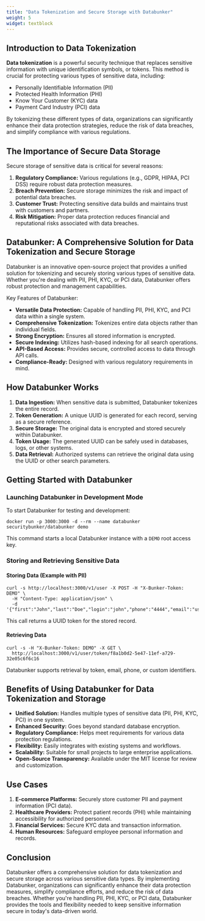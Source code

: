 ```yaml
---
title: "Data Tokenization and Secure Storage with Databunker"
weight: 5
widget: textblock
---
```


## Introduction to Data Tokenization

**Data tokenization** is a powerful security technique that replaces sensitive information with unique identification symbols, or tokens. This method is crucial for protecting various types of sensitive data, including:

- Personally Identifiable Information (PII)
- Protected Health Information (PHI)
- Know Your Customer (KYC) data
- Payment Card Industry (PCI) data

By tokenizing these different types of data, organizations can significantly enhance their data protection strategies, reduce the risk of data breaches, and simplify compliance with various regulations.

## The Importance of Secure Data Storage

Secure storage of sensitive data is critical for several reasons:

1. **Regulatory Compliance:** Various regulations (e.g., GDPR, HIPAA, PCI DSS) require robust data protection measures.
2. **Breach Prevention:** Secure storage minimizes the risk and impact of potential data breaches.
3. **Customer Trust:** Protecting sensitive data builds and maintains trust with customers and partners.
4. **Risk Mitigation:** Proper data protection reduces financial and reputational risks associated with data breaches.

## Databunker: A Comprehensive Solution for Data Tokenization and Secure Storage

Databunker is an innovative open-source project that provides a unified solution for tokenizing and securely storing various types of sensitive data. Whether you're dealing with PII, PHI, KYC, or PCI data, Databunker offers robust protection and management capabilities.

Key Features of Databunker:

- **Versatile Data Protection:** Capable of handling PII, PHI, KYC, and PCI data within a single system.
- **Comprehensive Tokenization:** Tokenizes entire data objects rather than individual fields.
- **Strong Encryption:** Ensures all stored information is encrypted.
- **Secure Indexing:** Utilizes hash-based indexing for all search operations.
- **API-Based Access:** Provides secure, controlled access to data through API calls.
- **Compliance-Ready:** Designed with various regulatory requirements in mind.

## How Databunker Works

1. **Data Ingestion:** When sensitive data is submitted, Databunker tokenizes the entire record.
2. **Token Generation:** A unique UUID is generated for each record, serving as a secure reference.
3. **Secure Storage:** The original data is encrypted and stored securely within Databunker.
4. **Token Usage:** The generated UUID can be safely used in databases, logs, or other systems.
5. **Data Retrieval:** Authorized systems can retrieve the original data using the UUID or other search parameters.

## Getting Started with Databunker

### Launching Databunker in Development Mode

To start Databunker for testing and development:

```
docker run -p 3000:3000 -d --rm --name databunker securitybunker/databunker demo
```

This command starts a local Databunker instance with a `DEMO` root access key.

### Storing and Retrieving Sensitive Data

#### Storing Data (Example with PII)

```
curl -s http://localhost:3000/v1/user -X POST -H "X-Bunker-Token: DEMO" \
  -H "Content-Type: application/json" \
  -d '{"first":"John","last":"Doe","login":"john","phone":"4444","email":"user@gmail.com"}'
```

This call returns a UUID token for the stored record.

#### Retrieving Data

```
curl -s -H "X-Bunker-Token: DEMO" -X GET \
  http://localhost:3000/v1/user/token/f8a1b0d2-5e47-11ef-a729-32e05c6f6c16
```

Databunker supports retrieval by token, email, phone, or custom identifiers.

## Benefits of Using Databunker for Data Tokenization and Storage

- **Unified Solution:** Handles multiple types of sensitive data (PII, PHI, KYC, PCI) in one system.
- **Enhanced Security:** Goes beyond standard database encryption.
- **Regulatory Compliance:** Helps meet requirements for various data protection regulations.
- **Flexibility:** Easily integrates with existing systems and workflows.
- **Scalability:** Suitable for small projects to large enterprise applications.
- **Open-Source Transparency:** Available under the MIT license for review and customization.

## Use Cases

1. **E-commerce Platforms:** Securely store customer PII and payment information (PCI data).
2. **Healthcare Providers:** Protect patient records (PHI) while maintaining accessibility for authorized personnel.
3. **Financial Services:** Secure KYC data and transaction information.
4. **Human Resources:** Safeguard employee personal information and records.

## Conclusion

Databunker offers a comprehensive solution for data tokenization and secure storage across various sensitive data types. By implementing Databunker, organizations can significantly enhance their data protection measures, simplify compliance efforts, and reduce the risk of data breaches. Whether you're handling PII, PHI, KYC, or PCI data, Databunker provides the tools and flexibility needed to keep sensitive information secure in today's data-driven world.

